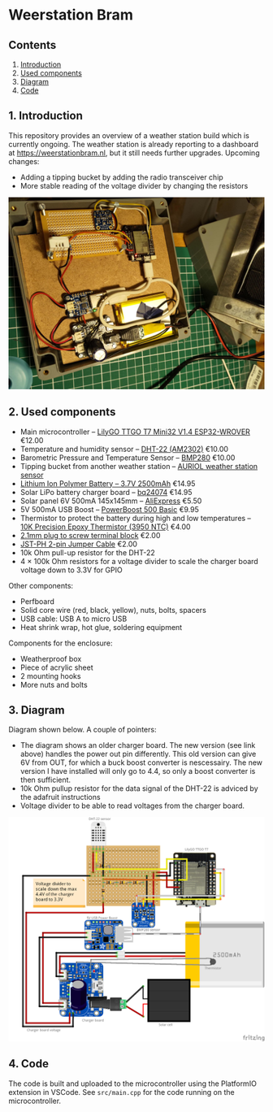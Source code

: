 Weerstation Bram
===============

Contents
----------------------

1. [ Introduction ](#intro)
2. [ Used components ](#components)
3. [ Diagram ](#diagram)
4. [ Code ](#code)

<a name="intro"></a>
## 1. Introduction

This repository provides an overview of a weather station build which is currently ongoing. The weather station is already reporting to a dashboard at https://weerstationbram.nl, but it still needs further upgrades. Upcoming changes:

- Adding a tipping bucket by adding the radio transceiver chip
- More stable reading of the voltage divider by changing the resistors

![Work in progress](./resources/readme_img/WorkInProgress.jpeg)

<a name="components"></a>
## 2. Used components

- Main microcontroller – [LilyGO TTGO T7 Mini32 V1.4 ESP32-WROVER](https://github.com/LilyGO/TTGO-T7-Demo) €12.00
- Temperature and humidity sensor – [DHT-22 (AM2302)](https://www.adafruit.com/product/385) €10.00
- Barometric Pressure and Temperature Sensor – [BMP280](https://www.adafruit.com/product/4059) €10.00
- Tipping bucket from another weather station – [AURIOL weather station sensor](https://www.handleidi.ng/auriol/ian-365824/handleiding)
- [Lithium Ion Polymer Battery – 3.7V 2500mAh](https://www.adafruit.com/product/328) €14.95
- Solar LiPo battery charger board – [bq24074](https://www.adafruit.com/product/4755) €14.95
- Solar panel 6V 500mA 145x145mm – [AliExpress](https://www.aliexpress.com/item/32877897718.html) €5.50
- 5V 500mA USB Boost – [PowerBoost 500 Basic](https://www.adafruit.com/product/1903) €9.95
- Thermistor to protect the battery during high and low temperatures – [10K Precision Epoxy Thermistor (3950 NTC)](https://www.adafruit.com/product/372) €4.00
- [2.1mm plug to screw terminal block](https://www.adafruit.com/product/369) €2.00
- [JST-PH 2-pin Jumper Cable](https://www.adafruit.com/product/1131) €2.00   
- 10k Ohm pull-up resistor for the DHT-22
- 4 × 100k Ohm resistors for a voltage divider to scale the charger board voltage down to 3.3V for GPIO

Other components:
- Perfboard
- Solid core wire (red, black, yellow), nuts, bolts, spacers
- USB cable: USB A to micro USB
- Heat shrink wrap, hot glue, soldering equipment

Components for the enclosure:
- Weatherproof box
- Piece of acrylic sheet
- 2 mounting hooks
- More nuts and bolts

<a name="diagram"></a>
## 3. Diagram

Diagram shown below. A couple of pointers:
- The diagram shows an older charger board. The new version (see link above) handles the power out pin differently. This old version can give 6V from OUT, for which a buck boost converter is nescessairy. The new version I have installed will only go to 4.4, so only a boost converter is then sufficient.
- 10k Ohm pullup resistor for the data signal of the DHT-22 is adviced by the adafruit instructions
- Voltage divider to be able to read voltages from the charger board.


![Work in progress](./resources/readme_img/diagram.png)

<a name="code"></a>
## 4. Code
The code is built and uploaded to the microcontroller using the PlatformIO extension in VSCode. See `src/main.cpp` for the code running on the microcontroller.